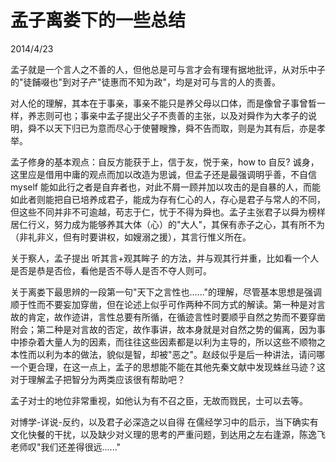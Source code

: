 # 孟子离娄下的一些总结
2014/4/23

孟子就是一个言人之不善的人，但他总是可与言才会有理有据地批评，从对乐中子的"徒餔啜也"到对子产"徒惠而不知为政"，均是对可与言的人的责善。

对人伦的理解，其本在于事亲，事亲不能只是养父母以口体，而是像曾子事曾晳一样，养志则可也；事亲中孟子提出父子不责善的主张，以及对舜作为大孝子的说明，舜不以天下归已为意而尽心于使瞽瞍豫，舜不告而取，则是为其有后，亦是孝举。

孟子修身的基本观点：自反方能获于上，信于友，悦于亲，how to 自反?
诚身，这里应是借用中庸的观点而加以改造为思诚，但孟子还是最强调明乎善，不自信
myself
能如此行之者是自弃者也，对此不屑一顾并加以攻击的是自暴的人，而能如此者则能把自已培养成君子，能成为存有仁心的人，存心是君子与常人的不同，但这些不同并非不可逾越，苟志于仁，忧于不得为舜也。孟子主张君子以舜为榜样居仁行义，努力成为能够养其大体（心）的"大人"，其保有赤子之心，其有所不为（非礼非义，但有时要讲权，如嫂溺之援），其言行惟义所在。

关于察人，孟子提出 听其言+观其眸子
的方法，并与观其行并重，比如看一个人是否是恭是否俭，看他是否不辱人是否不夺人则可。

关于离娄下最思辨的一段第一句"天下之言性也......"的理解，尽管基本思想是强调顺于性而不要妄加穿凿，但在论述上似乎可作两种不同方式的解读。第一种是对言故的肯定，故作迹讲，言性总要有所循，在循迹言性时要顺乎自然之势而不要穿凿附会；第二种是对言故的否定，故作事讲，故本身就是对自然之势的偏离，因为事中掺杂着大量人为的因素，而往往这些因素都是以利为主导的，所以这些不顺物之本性而以利为本的做法，貌似是智，却被"恶之"。赵歧似乎是后一种讲法，请问哪一个更合理，在这一点上，孟子的思想能不能在其他先秦文献中发现蛛丝马迹？这对于理解孟子把智分为两类应该很有帮助吧？

孟子对士的地位非常重视，如他认为有不召之臣，无故而戮民，士可以去等。

对博学-详说-反约，以及君子必深造之以自得
在儒经学习中的启示，当下确实有文化快餐的干扰，以及缺少对义理的思考的严重问题，到达用之左右逢源，陈逸飞老师叹"我们还差得很远......"

